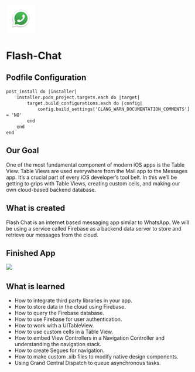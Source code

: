 ![](/Flash%20Chat/Images.xcassets/AppIcon.appiconset/Icon-40@2x.png)
# Flash-Chat

## Podfile Configuration
```
post_install do |installer|
    installer.pods_project.targets.each do |target|
        target.build_configurations.each do |config|
            config.build_settings['CLANG_WARN_DOCUMENTATION_COMMENTS'] = 'NO'
        end
    end
end
```


## Our Goal

One of the most fundamental component of modern iOS apps is the Table View. Table Views are used everywhere from the Mail app to the Messages app. It’s a crucial part of every iOS developer’s tool belt. In this we’ll be getting to grips with Table Views, creating custom cells, and making our own cloud-based backend database.

## What is created

Flash Chat is an internet based messaging app similar to WhatsApp. We will be using a service called Firebase as a backend data server to store and retrieve our messages from the cloud.

## Finished App
![](ChatAppTest_480p.gif)

## What is learned

* How to integrate third party libraries in your app.
* How to store data in the cloud using Firebase.
* How to query the Firebase database.
* How to use Firebase for user authentication.
* How to work with a UITableView.
* How to use custom cells in a Table View.
* How to embed View Controllers in a Navigation Controller and understanding the navigation stack.
* How to create Segues for navigation.
* How to make custom .xib files to modify native design components.
* Using Grand Central Dispatch to queue asynchronous tasks.
